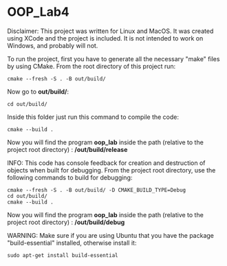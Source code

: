 # OOP_Lab4

Disclaimer: This project was written for Linux and MacOS. It was created using XCode and the project is included. It is not intended to work on Windows, and probably will not.

To run the project, first you have to generate all the necessary "make" files by using CMake. From the root directory of this project run:
```
cmake --fresh -S . -B out/build/
```

Now go to **out/build/**:
```
cd out/build/
```
Inside this folder just run this command to compile the code:
```
cmake --build .
```
Now you will find the program **oop_lab** inside the path (relative to the project root directory) : **/out/build/release**

INFO: This code has console feedback for creation and destruction of objects when built for debugging. From the project root directory, use the following commands to build for debugging:
```
cmake --fresh -S . -B out/build/ -D CMAKE_BUILD_TYPE=Debug
cd out/build/
cmake --build .
```
Now you will find the program **oop_lab** inside the path (relative to the project root directory) : **/out/build/debug**

WARNING: Make sure if you are using Ubuntu that you have the package "build-essential" installed, otherwise install it:
```
sudo apt-get install build-essential
```
